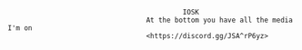                                                IOSK
                                      At the bottom you have all the media I'm on 
                                      <https://discord.gg/JSA^rP6yz>
